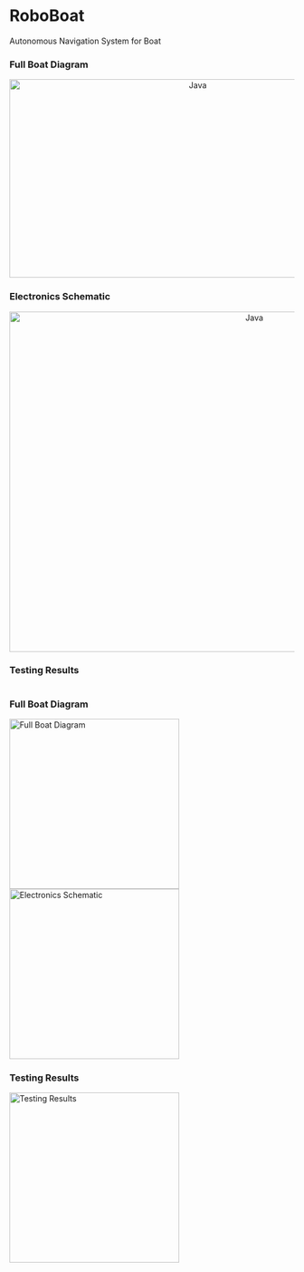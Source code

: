 # RoboBoat
Autonomous Navigation System for Boat

### Full Boat Diagram
<p align="center">
   <img align="middle" alt="Java" width="650px" height="350px"src="https://github.com/user-attachments/assets/742fffdf-3da5-4602-a967-c3886a6e2ee0">
</p>

### Electronics Schematic
<p align="center">
   <img align="middle" alt="Java" width="850px" height="600" height="350px"src="https://github.com/user-attachments/assets/21d40257-a20d-49e6-9029-5e83bc6b3402">
</p>

### Testing Results

<div style="display: flex; justify-content: center; gap: 10px;">
  <div>
    <h3>Full Boat Diagram</h3>
    <img src="https://github.com/user-attachments/assets/742fffdf-3da5-4602-a967-c3886a6e2ee0" alt="Full Boat Diagram" width="300px">
    <img src="https://github.com/user-attachments/assets/21d40257-a20d-49e6-9029-5e83bc6b3402" alt="Electronics Schematic" width="300px">
    <h3>Testing Results</h3>
    <img src="https://github.com/user-attachments/assets/d264fd0d-fa86-4fe0-8c73-ba9cdf76e940" alt="Testing Results" width="300px">
  </div>
</div>
